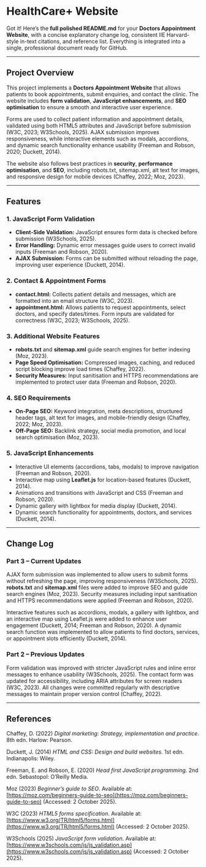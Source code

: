 # HealthCare+ Website

Got it! Here’s the **full polished README.md** for your **Doctors Appointment Website**, with a concise explanatory change log, consistent IIE Harvard-style in-text citations, and reference list. Everything is integrated into a single, professional document ready for GitHub.

---
## Project Overview

This project implements a **Doctors Appointment Website** that allows patients to book appointments, submit enquiries, and contact the clinic. The website includes **form validation**, **JavaScript enhancements**, and **SEO optimisation** to ensure a smooth and interactive user experience.

Forms are used to collect patient information and appointment details, validated using both HTML5 attributes and JavaScript before submission (W3C, 2023; W3Schools, 2025). AJAX submission improves responsiveness, while interactive elements such as modals, accordions, and dynamic search functionality enhance usability (Freeman and Robson, 2020; Duckett, 2014).

The website also follows best practices in **security**, **performance optimisation**, and **SEO**, including robots.txt, sitemap.xml, alt text for images, and responsive design for mobile devices (Chaffey, 2022; Moz, 2023).

---

## Features

### 1. JavaScript Form Validation

* **Client-Side Validation:** JavaScript ensures form data is checked before submission (W3Schools, 2025).
* **Error Handling:** Dynamic error messages guide users to correct invalid inputs (Freeman and Robson, 2020).
* **AJAX Submission:** Forms can be submitted without reloading the page, improving user experience (Duckett, 2014).

### 2. Contact & Appointment Forms

* **contact.html:** Collects patient details and messages, which are formatted into an email structure (W3C, 2023).
* **appointment.html:** Allows patients to request appointments, select doctors, and specify dates/times. Form inputs are validated for correctness (W3C, 2023; W3Schools, 2025).

### 3. Additional Website Features

* **robots.txt** and **sitemap.xml** guide search engines for better indexing (Moz, 2023).
* **Page Speed Optimisation:** Compressed images, caching, and reduced script blocking improve load times (Chaffey, 2022).
* **Security Measures:** Input sanitisation and HTTPS recommendations are implemented to protect user data (Freeman and Robson, 2020).

### 4. SEO Requirements

* **On-Page SEO:** Keyword integration, meta descriptions, structured header tags, alt text for images, and mobile-friendly design (Chaffey, 2022; Moz, 2023).
* **Off-Page SEO:** Backlink strategy, social media promotion, and local search optimisation (Moz, 2023).

### 5. JavaScript Enhancements

* Interactive UI elements (accordions, tabs, modals) to improve navigation (Freeman and Robson, 2020).
* Interactive map using **Leaflet.js** for location-based features (Duckett, 2014).
* Animations and transitions with JavaScript and CSS (Freeman and Robson, 2020).
* Dynamic gallery with lightbox for media display (Duckett, 2014).
* Dynamic search functionality for appointments, doctors, and services (Duckett, 2014).

---

## Change Log

### Part 3 – Current Updates

AJAX form submission was implemented to allow users to submit forms without refreshing the page, improving responsiveness (W3Schools, 2025). **robots.txt** and **sitemap.xml** files were added to improve SEO and guide search engines (Moz, 2023). Security measures including input sanitisation and HTTPS recommendations were applied (Freeman and Robson, 2020).

Interactive features such as accordions, modals, a gallery with lightbox, and an interactive map using Leaflet.js were added to enhance user engagement (Duckett, 2014; Freeman and Robson, 2020). A dynamic search function was implemented to allow patients to find doctors, services, or appointment slots efficiently (Duckett, 2014).

### Part 2 – Previous Updates

Form validation was improved with stricter JavaScript rules and inline error messages to enhance usability (W3Schools, 2025). The contact form was updated for accessibility, including ARIA attributes for screen readers (W3C, 2023). All changes were committed regularly with descriptive messages to maintain proper version control (Chaffey, 2022).

---

## References

Chaffey, D. (2022) *Digital marketing: Strategy, implementation and practice*. 8th edn. Harlow: Pearson.

Duckett, J. (2014) *HTML and CSS: Design and build websites*. 1st edn. Indianapolis: Wiley.

Freeman, E. and Robson, E. (2020) *Head first JavaScript programming*. 2nd edn. Sebastopol: O’Reilly Media.

Moz (2023) *Beginner’s guide to SEO*. Available at: [https://moz.com/beginners-guide-to-seo](https://moz.com/beginners-guide-to-seo) (Accessed: 2 October 2025).

W3C (2023) *HTML5 forms specification*. Available at: [https://www.w3.org/TR/html5/forms.html](https://www.w3.org/TR/html5/forms.html) (Accessed: 2 October 2025).

W3Schools (2025) *JavaScript form validation*. Available at: [https://www.w3schools.com/js/js_validation.asp](https://www.w3schools.com/js/js_validation.asp) (Accessed: 2 October 2025).




